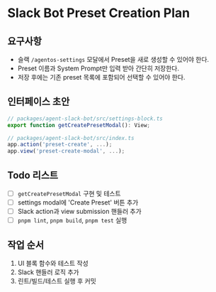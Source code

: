# Slack Bot Preset Creation Plan

## 요구사항

- 슬랙 `/agentos-settings` 모달에서 Preset을 새로 생성할 수 있어야 한다.
- Preset 이름과 System Prompt만 입력 받아 간단히 저장한다.
- 저장 후에는 기존 preset 목록에 포함되어 선택할 수 있어야 한다.

## 인터페이스 초안

```ts
// packages/agent-slack-bot/src/settings-block.ts
export function getCreatePresetModal(): View;

// packages/agent-slack-bot/src/index.ts
app.action('preset-create', ...);
app.view('preset-create-modal', ...);
```

## Todo 리스트

- [ ] `getCreatePresetModal` 구현 및 테스트
- [ ] settings modal에 'Create Preset' 버튼 추가
- [ ] Slack action과 view submission 핸들러 추가
- [ ] `pnpm lint`, `pnpm build`, `pnpm test` 실행

## 작업 순서

1. UI 블록 함수와 테스트 작성
2. Slack 핸들러 로직 추가
3. 린트/빌드/테스트 실행 후 커밋
